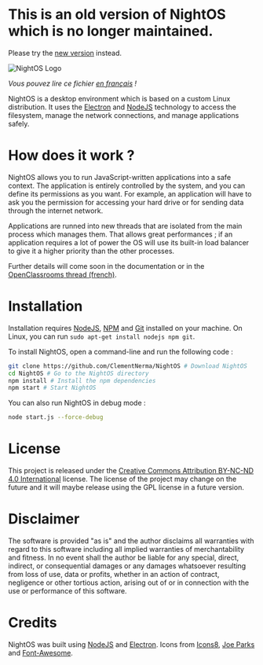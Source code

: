 
# This is an old version of NightOS which is no longer maintained.

Please try the [new version](https://github.com/ClementNerma/NightOS) instead.

![NightOS Logo](http://i.imgur.com/iRikS7cl.png)

*Vous pouvez lire ce fichier [en français](https://github.com/ClementNerma/NightOS/blob/master/README-fr.md) !*

NightOS is a desktop environment which is based on a custom Linux distribution. It uses the [Electron](https://github.com/electron/electron) and [NodeJS](https://nodejs.org) technology to access the filesystem, manage the network connections, and manage applications safely.

# How does it work ?

NightOS allows you to run JavaScript-written applications into a safe context. The application is entirely controlled by the system, and you can define its permissions as you want. For example, an application will have to ask you the permission for accessing your hard drive or for sending data through the internet network.

Applications are runned into new threads that are isolated from the main process which manages them. That allows great performances ; if an application requires a lot of power the OS will use its built-in load balancer to give it a higher priority than the other processes.

Further details will come soon in the documentation or in the [OpenClassrooms thread (french)](https://openclassrooms.com/forum/sujet/desktop-environment-nightos-le-retour).

# Installation

Installation requires [NodeJS](https://nodejs.org), [NPM](https://npmjs.com) and [Git](https://git-scm.com/) installed on your machine. On Linux, you can run `sudo apt-get install nodejs npm git`.

To install NightOS, open a command-line and run the following code :

```bash
git clone https://github.com/ClementNerma/NightOS # Download NightOS
cd NightOS # Go to the NightOS directory
npm install # Install the npm dependencies
npm start # Start NightOS
```

You can also run NightOS in debug mode :

```bash
node start.js --force-debug
```

# License

This project is released under the [Creative Commons Attribution BY-NC-ND 4.0 International](https://creativecommons.org/licenses/by-nc-nd/4.0/) license.
The license of the project may change on the future and it will maybe release using the GPL license in a future version.

# Disclaimer

The software is provided "as is" and the author disclaims all warranties
with regard to this software including all implied warranties of
merchantability and fitness. In no event shall the author be liable for
any special, direct, indirect, or consequential damages or any damages
whatsoever resulting from loss of use, data or profits, whether in an action
of contract, negligence or other tortious action, arising out of or in
connection with the use or performance of this software.

# Credits

NightOS was built using [NodeJS](https://nodejs.org) and [Electron](https://github.com/electron/electron).
Icons from [Icons8](https://icons8.com), [Joe Parks](https://www.flickr.com/people/34450190@N08) and [Font-Awesome](http://fortawesome.github.io/Font-Awesome).
